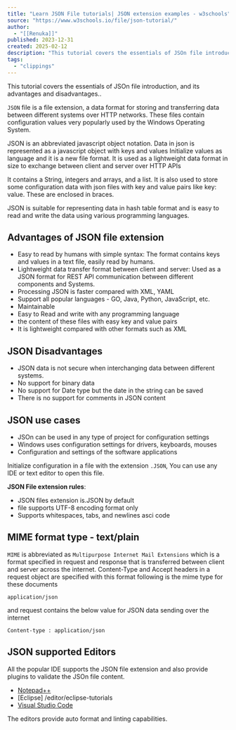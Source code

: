 ```yaml
---
title: "Learn JSON File tutorials| JSON extension examples - w3schools"
source: "https://www.w3schools.io/file/json-tutorial/"
author:
  - "[[Renuka]]"
published: 2023-12-31
created: 2025-02-12
description: "This tutorial covers the essentials of JSOn file introduction, and its advantages and disadvantages."
tags:
  - "clippings"
---
```


This tutorial covers the essentials of JSOn file introduction, and its advantages and disadvantages..

`JSON` file is a file extension, a data format for storing and transferring data between different systems over HTTP networks. These files contain configuration values very popularly used by the Windows Operating System.

JSON is an abbreviated javascript object notation. Data in json is represented as a javascript object with keys and values Initialize values as language and it is a new file format. It is used as a lightweight data format in size to exchange between client and server over HTTP APIs

It contains a String, integers and arrays, and a list. It is also used to store some configuration data with json files with key and value pairs like key: value. These are enclosed in braces.

JSON is suitable for representing data in hash table format and is easy to read and write the data using various programming languages.

## Advantages of JSON file extension

- Easy to read by humans with simple syntax: The format contains keys and values in a text file, easily read by humans.
- Lightweight data transfer format between client and server: Used as a JSON format for REST API communication between different components and Systems.
- Processing JSON is faster compared with XML, YAML
- Support all popular languages - GO, Java, Python, JavaScript, etc.
- Maintainable
- Easy to Read and write with any programming language
- the content of these files with easy key and value pairs
- It is lightweight compared with other formats such as XML

## JSON Disadvantages

- JSON data is not secure when interchanging data between different systems.
- No support for binary data
- No support for Date type but the date in the string can be saved
- There is no support for comments in JSON content

## JSON use cases

- JSOn can be used in any type of project for configuration settings
- Windows uses configuration settings for drivers, keyboards, mouses
- Configuration and settings of the software applications

Initialize configuration in a file with the extension `.JSON`, You can use any IDE or text editor to open this file.

**JSON File extension rules**:

- JSON files extension is.JSON by default
- file supports UTF-8 encoding format only
- Supports whitespaces, tabs, and newlines asci code

## MIME format type - text/plain

`MIME` is abbreviated as `Multipurpose Internet Mail Extensions` which is a format specified in request and response that is transferred between client and server across the internet. Content-Type and Accept headers in a request object are specified with this format following is the mime type for these documents

`application/json`

and request contains the below value for JSON data sending over the internet

`Content-type : application/json`

## JSON supported Editors

All the popular IDE supports the JSON file extension and also provide plugins to validate the JSOn file content.

- [Notepad++](https://www.w3schools.io/editor/notepad++-tutorials)
- \[Eclipse\] /editor/eclipse-tutorials
- [Visual Studio Code](https://www.w3schools.io/editor/vscode-introduction)

The editors provide auto format and linting capabilities.